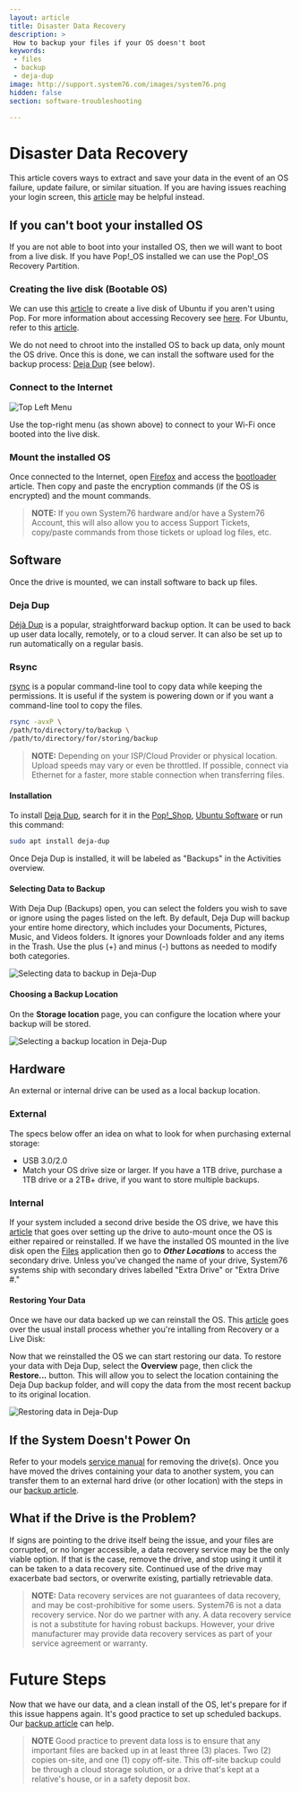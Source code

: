 ```yaml
---
layout: article
title: Disaster Data Recovery
description: >
 How to backup your files if your OS doesn't boot
keywords:
 - files
 - backup
 - deja-dup
image: http://support.system76.com/images/system76.png
hidden: false
section: software-troubleshooting

---
```


# Disaster Data Recovery

This article covers ways to extract and save your data in the event of an OS failure, update failure, or similar situation. If you are having issues reaching your login screen, this [article](/articles/login-loop-pop) may be helpful instead.
## If you can't boot your installed OS

If you are not able to boot into your installed OS, then we will want to boot from a live disk. If you have Pop!\_OS installed we can use the Pop!\_OS Recovery Partition.

### Creating the live disk (Bootable OS)

We can use this [article](/articles/live-disk) to create a live disk of Ubuntu if you aren't using Pop. For more information about accessing Recovery see [here](/articles/pop-recovery). For Ubuntu, refer to this [article](/articles/bootloader).

We do not need to chroot into the installed OS to back up data, only mount the OS drive. Once this is done, we can install the software used for the backup process: <u>Deja Dup</u> (see below).

### Connect to the Internet

![Top Left Menu](/images/disaster-recovery/Dialog.png)

Use the top-right menu (as shown above) to connect to your Wi-Fi once booted into the live disk.

### Mount the installed OS

Once connected to the Internet, open <u>Firefox</u> and access the [bootloader](/articles/bootloader) article.
Then copy and paste the encryption commands (if the OS is encrypted) and the mount commands.

> **NOTE:** If you own System76 hardware and/or have a System76 Account, this will also allow you to access Support Tickets, copy/paste commands from those tickets or upload log files, etc.

## Software

Once the drive is mounted, we can install software to back up files.
### Deja Dup

[Déjà Dup](https://wiki.gnome.org/Apps/DejaDup) is a popular, straightforward backup option. It can be used to back up user data locally, remotely, or to a cloud server. It can also be set up to run automatically on a regular basis.

### Rsync

[rsync](https://www.digitalocean.com/community/tutorials/how-to-use-rsync-to-sync-local-and-remote-directories) is a popular command-line tool to copy data while keeping the permissions. It is useful if the system is powering down or if you want a command-line tool to copy the files.

```bash
rsync -avxP \
/path/to/directory/to/backup \
/path/to/directory/for/storing/backup
```

> **NOTE:** Depending on your ISP/Cloud Provider or physical location. Upload speeds may vary or even be throttled. If possible, connect via Ethernet for a faster, more stable connection when transferring files.

#### Installation

To install <u>Deja Dup</u>, search for it in the <u>Pop!\_Shop</u>, <u>Ubuntu Software</u> or run this command:

```bash
sudo apt install deja-dup
```

Once Deja Dup is installed, it will be labeled as "Backups" in the Activities overview.

#### Selecting Data to Backup

With Deja Dup (Backups) open, you can select the folders you wish to save or ignore using the pages listed on the left. By default, Deja Dup will backup your entire home directory, which includes your Documents, Pictures, Music, and Videos folders. It ignores your Downloads folder and any items in the Trash. Use the plus (+) and minus (-) buttons as needed to modify both categories.

![Selecting data to backup in Deja-Dup](/images/backup/deja_selection.png)

#### Choosing a Backup Location

On the **Storage location** page, you can configure the location where your backup will be stored.

![Selecting a backup location in Deja-Dup](/images/backup/deja_location.png)

## Hardware

An external or internal drive can be used as a local backup location.

### External

The specs below offer an idea on what to look for when purchasing external storage:

- USB 3.0/2.0
- Match your OS drive size or larger. If you have a 1TB drive, purchase a 1TB drive or a 2TB+ drive, if you want to store multiple backups.

### Internal

If your system included a second drive beside the OS drive, we have this [article](/articles/extra-drive/) that goes over setting up the drive to auto-mount once the OS is either repaired or reinstalled.
If we have the installed OS mounted in the live disk open the <u>Files</u> application then go to ***Other Locations*** to access the secondary drive. Unless you've changed the name of your drive, System76 systems ship with secondary drives labelled "Extra Drive" or "Extra Drive #."

#### Restoring Your Data

Once we have our data backed up we can reinstall the OS. This [article](/articles/install-pop) goes over the usual install process whether you're intalling from Recovery or a Live Disk:

Now that we reinstalled the OS we can start restoring our data. To restore your data with Deja Dup, select the **Overview** page, then click the **Restore...** button. This will allow you to select the location containing the Deja Dup backup folder, and will copy the data from the most recent backup to its original location.

![Restoring data in Deja-Dup](/images/backup/deja_overview.png)

## If the System Doesn't Power On

Refer to your models [service manual](/articles/service-manuals) for removing the drive(s). Once you have moved the drives containing your data to another system, you can transfer them to an external hard drive (or other location) with the steps in our [backup article](/articles/backup-files).

## What if the Drive is the Problem?
If signs are pointing to the drive itself being the issue, and your files are corrupted, or no longer accessible, a data recovery service may be the only viable option. If that is the case, remove the drive, and stop using it until it can be taken to a data recovery site. Continued use of the drive may exacerbate bad sectors, or overwrite existing, partially retrievable data.

> **NOTE:** Data recovery services are not guarantees of data recovery, and may be cost-prohibitive for some users. System76 is not a data recovery service. Nor do we partner with any. A data recovery service is not a substitute for having robust backups. However, your drive manufacturer may provide data recovery services as part of your service agreement or warranty.

# Future Steps

Now that we have our data, and a clean install of the OS, let's prepare for if this issue happens again. It's good practice to set up scheduled backups. Our [backup article](/articles/backup-files) can help.

> **NOTE** Good practice to prevent data loss is to ensure that any important files are backed up in at least three (3) places. Two (2) copies on-site, and one (1) copy off-site. This off-site backup could be through a cloud storage solution, or a drive that's kept at a relative's house, or in a safety deposit box.

<!--Rsync/Your Script? Let's also link to the service manuals page in case they need to pull the drive.-->
